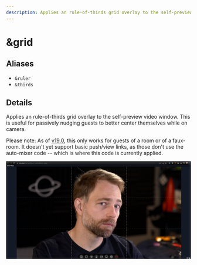 ```yaml
---
description: Applies an rule-of-thirds grid overlay to the self-preview
---
```


# \&grid

## Aliases

* `&ruler`
* `&thirds`

## Details

Applies an rule-of-thirds grid overlay to the self-preview video window. This is useful for passively nudging guests to better center themselves while on camera.

Please note: As of [v19.0](../../releases/v19/), this only works for guests of a room or of a faux-room. It doesn't yet support basic push/view links, as those don't use the auto-mixer code -- which is where this code is currently applied.

![](<../../.gitbook/assets/image (92).png>)
